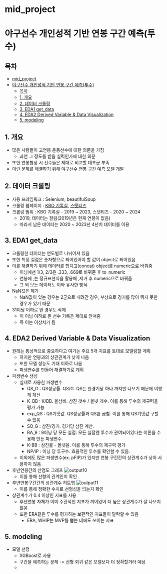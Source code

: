 # mid_project
# 야구선수 개인성적 기반 연봉 구간 예측(투수)

## 목차
- [mid\_project](#mid_project)
- [야구선수 개인성적 기반 연봉 구간 예측(투수)](#야구선수-개인성적-기반-연봉-구간-예측투수)
  - [목차](#목차)
  - [1. 개요](#1-개요)
  - [2. 데이터 크롤링](#2-데이터-크롤링)
  - [3. EDA1 get\_data](#3-eda1-get_data)
  - [4. EDA2 Derived Variable \& Data Visualization](#4-eda2-derived-variable--data-visualization)
  - [5. modeling](#5-modeling)


## 1. 개요
- 많은 사람들이 고연봉 운동선수에 대한 의문을 가짐
  - 과연 그 정도를 받을 실력인가에 대한 의문
- 또한 연봉협상 시 선수들은 제대로 비교할 대조군 부족
- 이런 문제를 해결하기 위해 야구선수 연봉 구간 예측 모델 개발



## 2. 데이터 크롤링
- 사용 프레임워크 : Selenium, beautifulSoup
- 크롤링 웹페이지 : [KBO 기록실](https://www.koreabaseball.com/Record/Player/PitcherBasic/Basic1.aspx), [스탯티즈](https://statiz.sporki.com/add/?m=salary)
- 크롤링 범위 : KBO 기록실 - 2019 ~ 2023, 스탯티즈 - 2020 ~ 2024
  - 2019, 데이터는 잘림(2019년은 현재 연봉이 없음)
  - 따라서 남은 데이터는 2020 ~ 2023년 4년치 데이터를 이용

## 3. EDA1 get_data
- 크롤링한 데이터는 연도별로 나뉘어져 있음
- 또한 특정 컬럼은 숫자형으로 되어있어야 할 값이 object로 되어있음
- 이를 해결하기 위해 데이터를 합치고(concat) object를 numeric으로 바꿔줌
  - 이닝에선 1/3, 2/3은 .333, .669로 바꿔준 후 to_numeric
  - 연봉에 ,는 정규표현식을 활용해 ,제거 후 numeric으로 바꿔줌
  - 그 외 모든 데이터도 이와 유사한 방식
- NaN값은 제거
  - NaN값이 있는 경우는 2군으로 내려간 경우, 부상으로 경기를 많이 뛰지 못한 경우가 있기 때문
- 31이닝 이하로 뛴 경우도 삭제
  - 이 이닝 이하로 뛴 선수 기록은 제대로 안쳐줌
  - 즉 이는 이상치가 됨

## 4. EDA2 Derived Variable & Data Visualization
- 원래는 통상적으로 중요하다고 여기는 주요 5개 지표를 토대로 모델링할 계획
  - 하지만 연봉과의 상관관계가 낮게 나옴
  - 또한 모델 성능도 기대 이하로 나옴
  - 파생변수를 만들어 해결하기로 계획
- 파생변수 생성
  - 실제로 사용한 파생변수
    - QS_G : QS성공률. QS/G. QS는 한경기당 하나 까지만 나오기 때문에 이렇게 계산
    - K_BB : K/BB. 볼삼비. 삼진 갯수 / 볼넷 개수. 이를 통해 투수의 제구력을 평가 가능
    - exp_QS : QS기댓값. QS성공률과 QS를 곱함. 이를 통해 QS기댓값 구할 수 있음
    - SO_G : 삼진/경기. 경기당 삼진 계산.
    - RA_9 : 9이닝 당 모든 실점. 모든 실점엔 투수가 관여되어있다는 이론을 수용해 만든 파생변수.
    - K-BB : 삼진률 - 볼넷율. 이를 통해 투수의 제구력 평가
    - NP/IP : 이닝 당 투구수. 효율적인 투수를 확인할 수 있음.
  - 이외에도 많은 파생변수(ex. pFIP)가 있지만 연봉 구간간의 상관계수가 낮아 사용하지 않음
- 후년연봉간의 산점도 그래프
![output10](https://github.com/user-attachments/assets/6c547bba-82a0-43dd-a560-a692bfb3d79a)
  - 이를 통해 선형의 관계인지 확인
- 후년연봉구간간의 상관계수 히트맵
![output11](https://github.com/user-attachments/assets/07861ec3-3ad8-4c78-aec3-7c55d82c797e)
  - 이를 통해 정확한 수치로 선형성을 띄는지 확인
- 상관계수가 0.4 이상인 지표를 사용
  - 후년연봉 자체가 이미 주관적인 지표가 끼어있어 더 높은 상관계수가 잘 나오지 않음
  - 또한 ERA같은 투수를 평가하는 보편적인 지표들이 탈락할 수 있음
    - ERA, WHIP는 MVP를 뽑는 데에도 쓰이는 지표

## 5. modeling
- 모델 선정
  - XGBoost로 사용
  - 구간을 예측하는 문제 -> 선형 회귀 같은 모델보다 더 정확할거라 예상
  - 